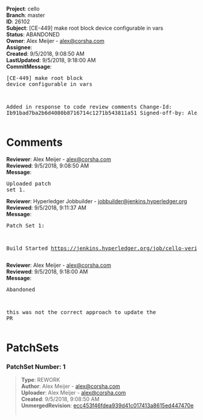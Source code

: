 <strong>Project</strong>: cello<br><strong>Branch</strong>: master<br><strong>ID</strong>: 26102<br><strong>Subject</strong>: [CE-449] make root block device configurable in vars<br><strong>Status</strong>: ABANDONED<br><strong>Owner</strong>: Alex Meijer - alex@corsha.com<br><strong>Assignee</strong>:<br><strong>Created</strong>: 9/5/2018, 9:08:50 AM<br><strong>LastUpdated</strong>: 9/5/2018, 9:18:00 AM<br><strong>CommitMessage</strong>:<br><pre>[CE-449] make root block device configurable in vars

Added in response to code review comments
Change-Id: Ib91bad7ba2b6d4080b8716714c1271b543811a51
Signed-off-by: Alex Meijer <alex@corsha.com>
</pre><h1>Comments</h1><strong>Reviewer</strong>: Alex Meijer - alex@corsha.com<br><strong>Reviewed</strong>: 9/5/2018, 9:08:50 AM<br><strong>Message</strong>: <pre>Uploaded patch set 1.</pre><strong>Reviewer</strong>: Hyperledger Jobbuilder - jobbuilder@jenkins.hyperledger.org<br><strong>Reviewed</strong>: 9/5/2018, 9:11:37 AM<br><strong>Message</strong>: <pre>Patch Set 1:

Build Started https://jenkins.hyperledger.org/job/cello-verify-x86_64/909/</pre><strong>Reviewer</strong>: Alex Meijer - alex@corsha.com<br><strong>Reviewed</strong>: 9/5/2018, 9:18:00 AM<br><strong>Message</strong>: <pre>Abandoned

this was not the correct approach to update the PR</pre><h1>PatchSets</h1><h3>PatchSet Number: 1</h3><blockquote><strong>Type</strong>: REWORK<br><strong>Author</strong>: Alex Meijer - alex@corsha.com<br><strong>Uploader</strong>: Alex Meijer - alex@corsha.com<br><strong>Created</strong>: 9/5/2018, 9:08:50 AM<br><strong>UnmergedRevision</strong>: [ecc453f46fdea939d41c017413a8615ed447470e](https://github.com/hyperledger-gerrit-archive/cello/commit/ecc453f46fdea939d41c017413a8615ed447470e)<br><br></blockquote>